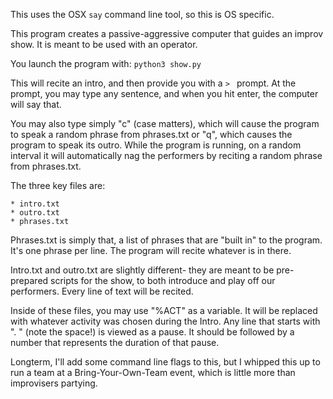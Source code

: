 This uses the OSX `say` command line tool, so this is OS specific.

This program creates a passive-aggressive computer that guides an improv show. It is meant to be used with an operator.

You launch the program with: `python3 show.py`

This will recite an intro, and then provide you with a `> ` prompt. At the prompt, you may type any sentence, and when you hit enter, the computer will say that.

You may also type simply "c" (case matters), which will cause the program to speak a random phrase from phrases.txt or "q", which causes the program to speak its outro. While the program is running, on a random interval it will automatically nag the performers by reciting a random phrase from phrases.txt.

The three key files are:

    * intro.txt
    * outro.txt
    * phrases.txt

Phrases.txt is simply that, a list of phrases that are "built in" to the program. It's one phrase per line. The program will recite whatever is in there.

Intro.txt and outro.txt are slightly different- they are meant to be pre-prepared scripts for the show, to both introduce and play off our performers. Every line of text will be recited.

Inside of these files, you may use "%ACT" as a variable. It will be replaced with whatever activity was chosen during the Intro. Any line that starts with ". " (note the space!) is viewed as a pause. It should be followed by a number that represents the duration of that pause.

Longterm, I'll add some command line flags to this, but I whipped this up to run a team at a Bring-Your-Own-Team event, which is little more than improvisers partying.
